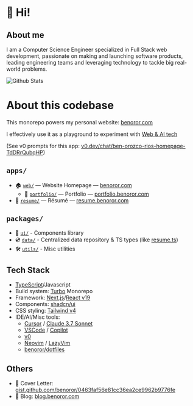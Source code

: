 <!-- <p align="center">
  <a href="https://benoror.com/">
    <img alt="Ben Orozco" src="https://avatars2.githubusercontent.com/u/119117?s=460&u=90226a2b669f648db10bcfcdea19a71b3bf667bb&v=4" width="128" style="border-radius: 128px;" />
  </a>
</p>
<h1 align="center">
  Ben Orozco
</h1> -->

# 👋 Hi!
 
## About me

I am a Computer Science Engineer specialized in Full Stack web development, passionate on making and launching software products, leading engineering teams and leveraging technology to tackle big real-world problems.

![Github Stats](https://github-readme-stats.vercel.app/api?username=benoror&count_private=true&show_icons=true&theme=nord)

# About this codebase

This monorepo powers my personal website: [benoror.com](https://www.benoror.com)

I effectively use it as a playground to experiment with [Web & AI tech](#tech-stack)

(See v0 prompts for this app: [v0.dev/chat/ben-orozco-rios-homepage-TdDRrQubqHP](https://v0.dev/chat/ben-orozco-rios-homepage-TdDRrQubqHP))

## `apps/`

- 🏠 [`web/`](apps/web) — Website Homepage — [benoror.com](https://benoror.com)
    - 💼 [`portfolio/`](apps/web/app/portfolio) — Portfolio — [portfolio.benoror.com](https://portfolio.benoror.com)
- 📑 [`resume/`](apps/resume) — Résumé — [resume.benoror.com](http://resume.benoror.com/)

## `packages/`

- 🎨 [`ui/`](packages/ui) - Components library
- 💿 [`data/`](packages/data) - Centralized data repository & TS types (like [resume.ts](packages/data/src/resume.ts))
- 🛠️ [`utils/`](packages/utils) - Misc utilities

## Tech Stack

- [TypeScript](https://www.typescriptlang.org/)/Javascript
- Build system: [Turbo](https://turbo.build/) Monorepo
- Framework: [Next.js](https://nextjs.org/)/[React v19](https://react.dev/)
- Components: [shadcn/ui](https://ui.shadcn.com/)
- CSS styling: [Tailwind v4](https://tailwindcss.com/)
- IDE/AI/Misc tools:
  - [Cursor](https://www.cursor.com/) / [Claude 3.7 Sonnet](https://www.anthropic.com/claude/sonnet)
  - [VSCode](https://code.visualstudio.com/) / [Copilot](https://docs.github.com/en/copilot)
  - [v0](https://v0.dev/)
  - [Neovim](https://neovim.io/) / [LazyVim](https://www.lazyvim.org/)
  - [benoror/dotfiles](https://github.com/benoror/dotfiles)

## Others

- 📃 Cover Letter: [gist.github.com/benoror/0463faf56e81cc36ea2ce9962b9776fe](https://gist.github.com/benoror/0463faf56e81cc36ea2ce9962b9776fe)
- 💭 Blog: [blog.benoror.com](http://blog.benoror.com/)